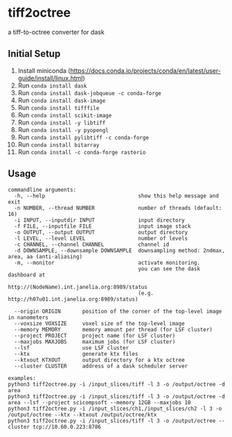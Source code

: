 # tiff2octree
a tiff-to-octree converter for dask

## Initial Setup
1. Install miniconda (https://docs.conda.io/projects/conda/en/latest/user-guide/install/linux.html)
2. Run ```conda install dask```
3. Run ```conda install dask-jobqueue -c conda-forge```
4. Run ```conda install dask-image```
5. Run ```conda install tifffile```
6. Run ```conda install scikit-image```
7. Run ```conda install -y libtiff```
8. Run ```conda install -y pyopengl```
9. Run ```conda install pylibtiff -c conda-forge```
10. Run ```conda install bitarray```
11. Run ```conda install -c conda-forge rasterio```


## Usage
```
commandline arguments:
  -h, --help                              show this help message and exit
  -n NUMBER, --thread NUMBER              number of threads (default: 16)
  -i INPUT, --inputdir INPUT              input directory
  -f FILE, --inputfile FILE               input image stack
  -o OUTPUT, --output OUTPUT              output directory
  -l LEVEL, --level LEVEL                 number of levels
  -c CHANNEL, --channel CHANNEL           channel id
  -d DOWNSAMPLE, --downsample DOWNSAMPLE  downsampling method: 2ndmax, area, aa (anti-aliasing)
  -m, --monitor                           activate monitoring. 
                                          you can see the dask dashboard at 
                                          http://(NodeName).int.janelia.org:8989/status
                                          (e.g. http://h07u01.int.janelia.org:8989/status)
  
  --origin ORIGIN       position of the corner of the top-level image in nanometers
  --voxsize VOXSIZE     voxel size of the top-level image
  --memory MEMORY       memory amount per thread (for LSF cluster)
  --project PROJECT     project name (for LSF cluster)
  --maxjobs MAXJOBS     maximum jobs (for LSF cluster)
  --lsf                 use LSF cluster
  --ktx                 generate ktx files
  --ktxout KTXOUT       output directory for a ktx octree
  --cluster CLUSTER     address of a dask scheduler server
  
examples: 
python3 tiff2octree.py -i /input_slices/tiff -l 3 -o /output/octree -d area
python3 tiff2octree.py -i /input_slices/tiff -l 3 -o /output/octree -d area --lsf --project scicompsoft --memory 12GB --maxjobs 10
python3 tiff2octree.py -i /input_slices/ch1,/input_slices/ch2 -l 3 -o /output/octree --ktx --ktxout /output/octree/ktx
python3 tiff2octree.py -i /input_slices/tiff -l 3 -o /output/octree --cluster tcp://10.60.0.223:8786
```
